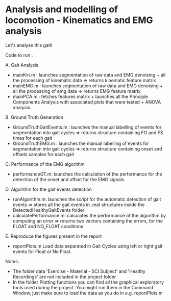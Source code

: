 # Analysis and modelling of locomotion - Kinematics and EMG analysis
Let's analyse this gait!

Code to run : 

A. Gait Analysis
- mainKin.m : launches segmentation of raw data and EMG denoising + all the processing of kinematic data => returns kinematic feature matrix
- mainEMG.m : launches segmentation of raw data and EMG denoising + all the processing of emg data => returns EMG feature matrix
- mainPCA.m : fetches features matrix + launches all the Principle Components Analysis with associated plots that were tested + ANOVA analysis.

B. Ground Truth Generation
- GroundTruthGaitEvents.m : launches the manual labelling of events for segmentation into gait cycles => returns structure containing FO and FS times for each gait 
- GroundTruthEMG.m :  launches the manual labelling of events for segmentation into gait cycles => returns structure containing onset and offsets samples for each gait 

C. Performance of the EMG algorithm
- performanceGT.m: launches the calculation of the performance for the detection of the onset and offset for the EMG signals 

D. Algorithm for the gait events detection 
- runAlgorithm.m: launches the script for the automatic detection of gait events => stores all the gait events in .mat structures inside the DetectedHealthyGaitEvents folder
- calculatePerformance.m: calculates the performance of the algorithm by computing an error => returns two vectors containing the errors, for the FLOAT and NO_FLOAT conditions

E. Reproduce the figures present in the report
- reportPlots.m Load data separated in Gait Cycles using left or right gait events for Float or No Float. 

Notes:
- The folder data 'Exercise - Material - SCI Subject' and 'Healthy Recordings' are not included in the project folder
- In the folder Plotting functions you can find all the graphical exploratory tools used during the project. You might run them in the Command Window, just make sure to load the data as you do in e.g. reportPlots.m
